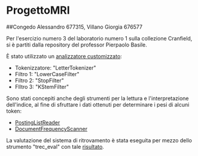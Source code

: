 # ProgettoMRI
##Congedo Alessandro 677315, Villano Giorgia 676577

Per l'esercizio numero 3 del laboratorio numero 1 sulla collezione Cranfield, si è partiti
dalla repository del professor Pierpaolo Basile.

È stato utilizzato un [analizzatore customizzato](./src/main/java/di/uniba/it/mri2122/lucene/cran/ex3/CustomAnalyzer.java):
- Tokenizzatore: "LetterTokenizer"
- Filtro 1: "LowerCaseFilter"
- Filtro 2: "StopFilter"
- FIltro 3: "KStemFilter"

Sono stati concepiti anche degli strumenti per la lettura e l'interpretazione dell'indice, al fine di
sfruttare i dati ottenuti per determinare i pesi di alcuni token:
- [PostingListReader](./src/main/java/di/uniba/it/mri2122/lucene/cran/ex3/PostingListReader.java)
- [DocumentFrequencyScanner](./src/main/java/di/uniba/it/mri2122/lucene/cran/ex3/DocumentFrequencyScanner.java)

La valutazione del sistema di ritrovamento è stata eseguita per mezzo dello strumento "trec_eval" con tale [risultato](./resources/trec_eval/result.txt).

